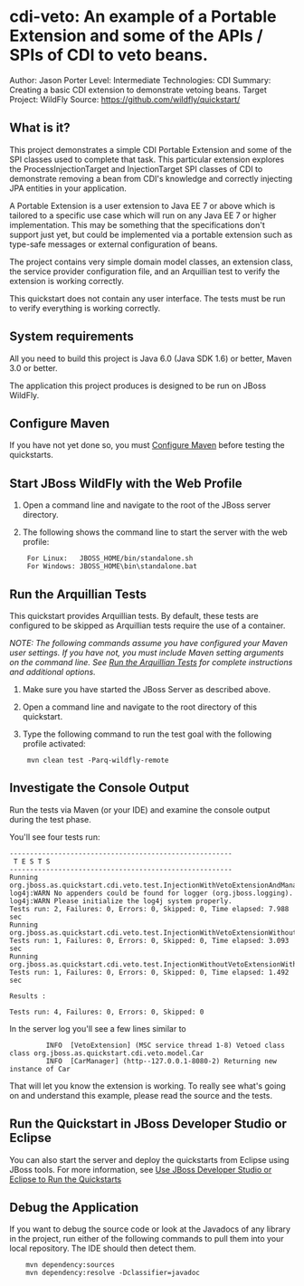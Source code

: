 cdi-veto: An example of a Portable Extension and some of the APIs / SPIs of CDI to veto beans.
======================================================
Author: Jason Porter
Level: Intermediate
Technologies: CDI
Summary: Creating a basic CDI extension to demonstrate vetoing beans.
Target Project: WildFly
Source: <https://github.com/wildfly/quickstart/>

What is it?
-----------

This project demonstrates a simple CDI Portable Extension and some of the SPI classes used
to complete that task. This particular extension explores the ProcessInjectionTarget and
InjectionTarget SPI classes of CDI to demonstrate removing a bean from CDI's knowledge and
correctly injecting JPA entities in your application.

A Portable Extension is a user extension to Java EE 7 or above which is tailored to a specific
use case which will run on any Java EE 7 or higher implementation. This may be something that the
specifications don't support just yet, but could be implemented via a portable extension such as
type-safe messages or external configuration of beans.

The project contains very simple domain model classes, an extension class, the service provider configuration file,
and an Arquillian test to verify the extension is working correctly.

This quickstart does not contain any user interface. The tests must be run to verify everything is working
correctly.

System requirements
-------------------

All you need to build this project is Java 6.0 (Java SDK 1.6) or better, Maven 3.0 or better.

The application this project produces is designed to be run on JBoss WildFly.


Configure Maven
---------------

If you have not yet done so, you must [Configure Maven](../README.md#mavenconfiguration) before testing the quickstarts.

Start JBoss WildFly with the Web Profile
-------------------------

1. Open a command line and navigate to the root of the JBoss server directory.
2. The following shows the command line to start the server with the web profile:

        For Linux:   JBOSS_HOME/bin/standalone.sh
        For Windows: JBOSS_HOME\bin\standalone.bat


Run the Arquillian Tests 
-------------------------

This quickstart provides Arquillian tests. By default, these tests are configured to be skipped as Arquillian tests require the use of a container. 

_NOTE: The following commands assume you have configured your Maven user settings. If you have not, you must include Maven setting arguments on the command line. See [Run the Arquillian Tests](../README.md#arquilliantests) for complete instructions and additional options._

1. Make sure you have started the JBoss Server as described above.
2. Open a command line and navigate to the root directory of this quickstart.
3. Type the following command to run the test goal with the following profile activated:

        mvn clean test -Parq-wildfly-remote


Investigate the Console Output
----------------------------

Run the tests via Maven (or your IDE) and examine the console output during the test phase.

You'll see four tests run:

    -------------------------------------------------------
     T E S T S
    -------------------------------------------------------
    Running org.jboss.as.quickstart.cdi.veto.test.InjectionWithVetoExtensionAndManagerTest
    log4j:WARN No appenders could be found for logger (org.jboss.logging).
    log4j:WARN Please initialize the log4j system properly.
    Tests run: 2, Failures: 0, Errors: 0, Skipped: 0, Time elapsed: 7.988 sec
    Running org.jboss.as.quickstart.cdi.veto.test.InjectionWithVetoExtensionWithoutManagerTest
    Tests run: 1, Failures: 0, Errors: 0, Skipped: 0, Time elapsed: 3.093 sec
    Running org.jboss.as.quickstart.cdi.veto.test.InjectionWithoutVetoExtensionWithManagerTest
    Tests run: 1, Failures: 0, Errors: 0, Skipped: 0, Time elapsed: 1.492 sec

    Results :

    Tests run: 4, Failures: 0, Errors: 0, Skipped: 0

In the server log you'll see a few lines similar to 

             INFO  [VetoExtension] (MSC service thread 1-8) Vetoed class class org.jboss.as.quickstart.cdi.veto.model.Car
             INFO  [CarManager] (http--127.0.0.1-8080-2) Returning new instance of Car

That will let you know the extension is working. To really see what's going on and understand this example, please read the source and the tests.


Run the Quickstart in JBoss Developer Studio or Eclipse
-------------------------------------
You can also start the server and deploy the quickstarts from Eclipse using JBoss tools. For more information, see [Use JBoss Developer Studio or Eclipse to Run the Quickstarts](../README.md#useeclipse)


Debug the Application
------------------------------------

If you want to debug the source code or look at the Javadocs of any library in the project, run either of the following commands to pull them into your local repository. The IDE should then detect them.

        mvn dependency:sources
        mvn dependency:resolve -Dclassifier=javadoc
